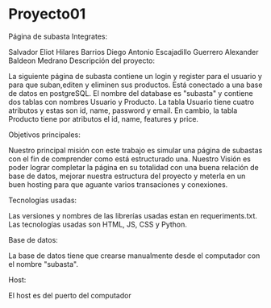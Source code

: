# Proyecto01

Página de subasta Integrates:

Salvador Eliot Hilares Barrios
Diego Antonio Escajadillo Guerrero
Alexander Baldeon Medrano
Descripción del proyecto:

La siguiente página de subasta contiene un login y register para el usuario y para que suban,editen y eliminen sus productos. Está conectado a una base de datos en postgreSQL. El nombre del database es "subasta" y contiene dos tablas con nombres Usuario y Producto. La tabla Usuario tiene cuatro atributos y estas son id, name, password y email. En cambio, la tabla Producto tiene por atributos el id, name, features y price.

Objetivos principales:

Nuestro principal misión con este trabajo es simular una página de subastas con el fin de comprender como está estructurado una. Nuestro Visión es poder lograr completar la página en su totalidad con una buena relación de base de datos, mejorar nuestra estructura del proyecto y meterla en un buen hosting para que aguante varios transaciones y conexiones.

Tecnologías usadas:

Las versiones y nombres de las librerías usadas estan en requeriments.txt. Las tecnologías usadas son HTML, JS, CSS y Python.

Base de datos:

La base de datos tiene que crearse manualmente desde el computador con el nombre "subasta".

Host:

El host es del puerto del computador
